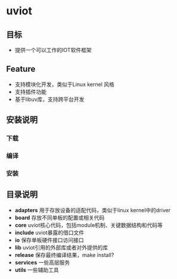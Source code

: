 # uviot

## 目标
* 提供一个可以工作的IOT软件框架

## Feature
* 支持模块化开发，类似于Linux kernel 风格
* 支持插件功能
* 基于libuv库，支持跨平台开发

## 安装说明
### 下载
### 编译
### 安装

## 目录说明
* __adapters__ 用于存放设备的适配代码，类似于linux kernel中的driver
* __board__ 存放不同单板的配置或相关代码
* __core__ uviot核心代码，包括module机制、关键数据结构和代码等
* __include__ uviot暴露的借口文件
* __io__ 保存单板硬件接口访问接口
* __lib__ uviot引用的外部库或者对外提供的库
* __release__ 保存最终编译结果，make install?
* __services__ 一些高层服务
* __utils__ 一些辅助工具
